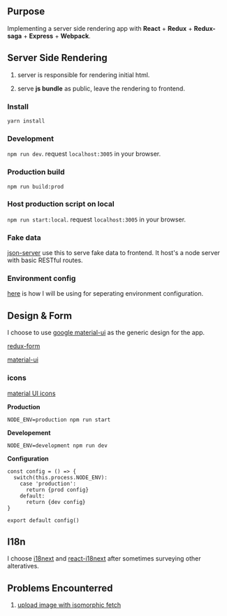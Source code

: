 ## Purpose

Implementing a server side rendering app with **React** + **Redux** + **Redux-saga** + **Express** + **Webpack**.

## Server Side Rendering

1. server is responsible for rendering initial html.

2. serve **js bundle** as public, leave the rendering to frontend.

### Install

`yarn install`

### Development

`npm run dev`. request `localhost:3005` in your browser.

### Production build

`npm run build:prod`

### Host production script on local

`npm run start:local`. request `localhost:3005` in your browser.

### Fake data

[json-server](https://github.com/typicode/json-server) use this to serve fake data to frontend. It host's a node server with basic RESTful routes.

### Environment config

[here](http://stackoverflow.com/questions/8332333/node-js-setting-up-environment-specific-configs-to-be-used-with-everyauth) is how I will be using for seperating environment configuration.

## Design & Form

I choose to use [google material-ui](http://www.material-ui.com) as the generic design for the app.

[redux-form](http://redux-form.com)

[material-ui](https://github.com/erikras/redux-form-material-ui)

### icons

[material UI icons](https://material.io/icons/)

**Production**

`NODE_ENV=production npm run start`

**Developement**

`NODE_ENV=development npm run dev`

**Configuration**

```
const config = () => {
  switch(this.process.NODE_ENV):
    case 'production':
      return {prod config}
    default:
      return {dev config}
}

export default config()
```

## I18n

I choose [i18next](http://i18next.com) and [react-i18next](https://github.com/i18next/react-i18next) after sometimes surveying other alteratives.

## Problems Encounterred

1. [upload image with isomorphic fetch](https://stackoverflow.com/questions/40794468/upload-a-image-with-fetch)